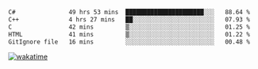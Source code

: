 <!--START_SECTION:waka-->

```txt
C#               49 hrs 53 mins  ██████████████████████░░░   88.64 %
C++              4 hrs 27 mins   ██░░░░░░░░░░░░░░░░░░░░░░░   07.93 %
C                42 mins         ▒░░░░░░░░░░░░░░░░░░░░░░░░   01.25 %
HTML             41 mins         ▒░░░░░░░░░░░░░░░░░░░░░░░░   01.22 %
GitIgnore file   16 mins         ░░░░░░░░░░░░░░░░░░░░░░░░░   00.48 %
```

<!--END_SECTION:waka-->
[![wakatime](https://wakatime.com/badge/user/6c2f442e-41b4-42e3-bc06-d5d8203ad1da.svg)](https://wakatime.com/@6c2f442e-41b4-42e3-bc06-d5d8203ad1da)

